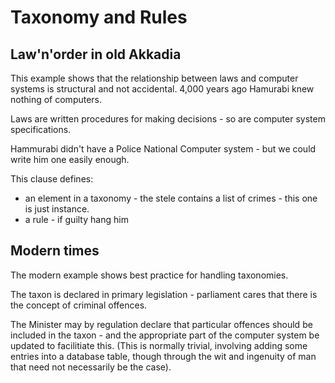 # Taxonomy and Rules

## Law'n'order in old Akkadia

This example shows that the relationship between laws and computer systems is structural and not accidental. 4,000 years ago Hamurabi knew nothing of computers.

Laws are written procedures for making decisions - so are computer system specifications.

Hammurabi didn't have a Police National Computer system - but we could write him one easily enough.

This clause defines:
* an element in a taxonomy - the stele contains a list of crimes - this one is just instance.
* a rule - if guilty hang him

## Modern times

The modern example shows best practice for handling taxonomies.

The taxon is declared in primary legislation - parliament cares that there is the concept of criminal offences.

The Minister may by regulation declare that particular offences should be included in the taxon - and the appropriate part of the computer system be updated to facilitiate this. (This is normally trivial, involving adding some entries into a database table, though through the wit and ingenuity of man that need not necessarily be the case).
